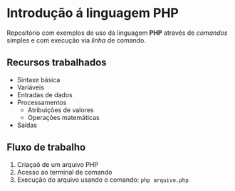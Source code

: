 # Introdução á linguagem PHP

Repositório com exemplos de uso da linguagem **PHP** através de *comandos* simples e com execução via _linha_ de comando.

## Recursos trabalhados

- Sintaxe básica
- Variáveis
- Entradas de dados
- Processamentos
    - Atribuições de valores
    - Operações matemáticas
- Saídas

## Fluxo de trabalho

1. Criaçaõ de um arquivo PHP
2. Acesso ao terminal de comando
3. Execução do arquivo usando o comando: `php arquivo.php`
